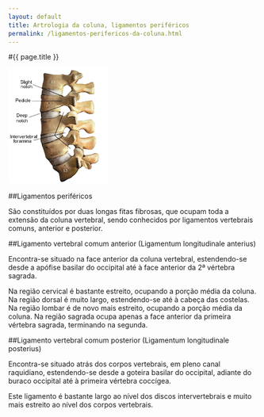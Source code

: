 ```yaml
---
layout: default
title: Artrologia da coluna, ligamentos periféricos
permalink: /ligamentos-perifericos-da-coluna.html
---
```


#{{ page.title }}

![Artrologia da coluna, ligamentos periféricos](assets/coluna-artrologia1.gif)

##Ligamentos periféricos

São constituídos por duas longas fitas fibrosas, que ocupam toda a extensão da coluna vertebral, sendo conhecidos por ligamentos vertebrais comuns, anterior e posterior.

##Ligamento vertebral comum anterior (Ligamentum longitudinale anterius)

Encontra-se situado na face anterior da coluna vertebral, estendendo-se desde a apófise basilar do occipital até à face anterior da 2ª vértebra sagrada.

Na região cervical é bastante estreito, ocupando a porção média da coluna. Na região dorsal é muito largo, estendendo-se até à cabeça das costelas. Na região lombar é de novo mais estreito, ocupando a porção média da coluna. Na região sagrada ocupa apenas a face anterior da primeira vértebra sagrada, terminando na segunda.

##Ligamento vertebral comum posterior (Ligamentum longitudinale posterius)

Encontra-se situado atrás dos corpos vertebrais, em pleno canal raquidiano, estendendo-se desde a goteira basilar do occipital, adiante do buraco occipital até à primeira vértebra coccígea.

Este ligamento é bastante largo ao nível dos discos intervertebrais e muito mais estreito ao nível dos corpos vertebrais.